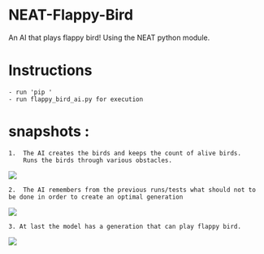# NEAT-Flappy-Bird
An AI that plays flappy bird! Using the NEAT python module.

# Instructions
    - run 'pip '
    - run flappy_bird_ai.py for execution

# snapshots : 

    1.  The AI creates the birds and keeps the count of alive birds.
        Runs the birds through various obstacles.
   <img src = "https://d112y698adiu2z.cloudfront.net/photos/production/software_photos/001/393/217/datas/original.PNG" >
   
    2.  The AI remembers from the previous runs/tests what should not to be done in order to create an optimal generation
   <img src = "https://d112y698adiu2z.cloudfront.net/photos/production/software_photos/001/393/239/datas/original.PNG">
   
    3. At last the model has a generation that can play flappy bird.
   <img src = "https://d112y698adiu2z.cloudfront.net/photos/production/software_photos/001/393/240/datas/original.PNG">
